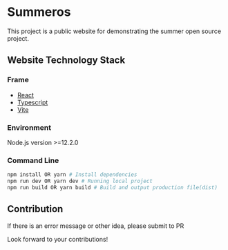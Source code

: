 # Summeros

This project is a public website for demonstrating the summer open source project.

## Website Technology Stack

### Frame

- [React](https://github.com/facebook/react)
- [Typescript](https://github.com/microsoft/TypeScript)
- [Vite](https://github.com/vitejs/vite)

### Environment

Node.js version >=12.2.0

### Command Line

```bash
npm install OR yarn # Install dependencies
npm run dev OR yarn dev # Running local project
npm run build OR yarn build # Build and output production file(dist)
```

## Contribution

If there is an error message or other idea, please submit to PR

Look forward to your contributions!